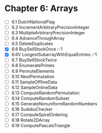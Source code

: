 # Chapter 6: Arrays

- [ ] 6.1 DutchNationalFlag
- [ ] 6.2 IncrementArbitraryPrecisionInteger
- [ ] 6.3 MultipleArbitraryPrecisionInteger
- [ ] 6.4 AdvanceThroughArray
- [ ] 6.5 DeleteDuplicates
- [x] 6.6 BuySellStockOnce ✅1
- [x] 6.6V LongestSubarrayWithEqualEntries ✅1
- [ ] 6.7 BuySellStockTwice
- [ ] 6.8 EnumeratePrimes
- [ ] 6.9 PermuteElements
- [ ] 6.10 NextPermutation
- [ ] 6.11 SampleOfflineData
- [ ] 6.12 SampleOnlineData
- [ ] 6.13 ComputeRandomPermutation
- [ ] 6.14 ComputeRandomSubset
- [ ] 6.15 GenerateNonuniformRandomNumbers
- [ ] 6.16 SudokuChecker
- [ ] 6.17 ComputeSpiralOrdering
- [ ] 6.18 Rotate2DArray
- [ ] 6.19 ComputePascalsTriangle
